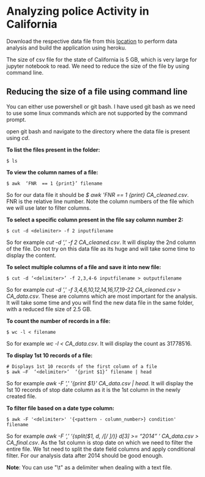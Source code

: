 # Analyzing police Activity in California

Download the respective data file from this [location](https://openpolicing.stanford.edu/data/) to perform data analysis and build the application using heroku.  

The size of csv file for the state of California is 5 GB, which is very large for jupyter notebook to read. We need to reduce the size of the file by using command line. 


## Reducing the size of a file using command line

You can either use powershell or git bash. I have used git bash as we need to use some linux commands which are not supported by the command prompt. 

open git bash and navigate to the directory where the data file is present using *cd*.

**To list the files present in the folder:**

```
$ ls
```

**To view the column names of a file:**

```
$ awk  ‘FNR  == 1 {print}’ filename
```
So for our data file it should be *$ awk 'FNR == 1 {print} CA_cleaned.csv*. FNR is the relative line number. Note the column numbers of the file which we will use later to filter columns. 

**To select a specific column present in the file say column number 2:**

```
$ cut -d <delimiter> -f 2 inputfilename 
```
So for example *cut -d ',' -f 2 CA_cleaned.csv*. It will display the 2nd column of the file. Do not try on this data file as its huge and will take some time to display the content.

**To select multiple columns of a file and save it into new file:**

```
$ cut -d ‘<delimiter>’ -f 2,3,4-6 inputfilename > outputfilename 
```
So for example *cut -d ',' -f 3,4,6,10,12,14,16,17,19-22  CA_cleaned.csv > CA_data.csv*. These are columns which are most important for the analysis. It will take some time and you will find the new data file in the same folder, with a reduced file size of 2.5 GB.

**To count the number of records in a file:**

```
$ wc -l < filename
```
So for example *wc -l < CA_data.csv*. It will display the count as 31778516.

**To display 1st 10 records of a file:**

```
# Displays 1st 10 records of the first column of a file
$ awk –F  ‘<delimiter>’  ‘{print $1}’ filename | head
```
So for example *awk -F ',' '{print $1}' CA_data.csv | head*. It will display the 1st 10 records of stop date column as it is the 1st column in the newly created file.

**To filter file based on a date type column:**

```
$ awk -F '<delimiter>' '{<pattern - column_number>} condition' filename
```
So for example *awk -F ‘,’  ‘{split($1, d, /[/ ]/)} d[3] >= “2014” ‘  CA_data.csv > CA_final.csv*. As the 1st column is stop date on which we need to filter the entire file. We 1st need to split the date field columns and apply conditional filter. For our analysis data after 2014 should be good enough.


**Note**: You can use "\t" as a delimiter when dealing with a text file. 


